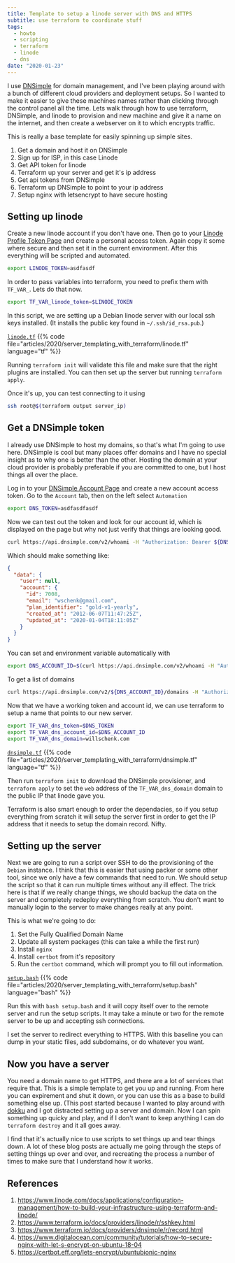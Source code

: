 ```yaml
---
title: Template to setup a linode server with DNS and HTTPS
subtitle: use terraform to coordinate stuff
tags:
  - howto
  - scripting
  - terraform
  - linode
  - dns
date: "2020-01-23"
---
```


I use [DNSimple](https://dnsimple.com/) for domain management, and I've been playing around with a bunch of different cloud providers and deployment setups. So I wanted to make it easier to give these machines names rather than clicking through the control panel all the time.  Lets walk through how to use terraform, DNSimple, and linode to provision and new machine and give it a name on the internet, and then create a webserver on it to which encrypts traffic.

This is really a base template for easily spinning up simple sites.

1. Get a domain and host it on DNSimple
2. Sign up for ISP, in this case Linode
3. Get API token for linode
4. Terraform up your server and get it's ip address
5. Get api tokens from DNSimple
6. Terraform up DNSimple to point to your ip address
7. Setup nginx with letsencrypt to have secure hosting


## Setting up linode

Create a new linode account if you don't have one.  Then go to your [Linode Profile Token Page](https://cloud.linode.com/profile/tokens) and create a personal access token. Again copy it some where secure and then set it in the current environment. After this everything will be scripted and automated.

```bash
export LINODE_TOKEN=asdfasdf
```

In order to pass variables into terraform, you need to prefix them with `TF_VAR_`. Lets do that now.

```bash
export TF_VAR_linode_token=$LINODE_TOKEN
```

In this script, we are setting up a Debian linode server with our local ssh keys installed. (It installs the public key found in `~/.ssh/id_rsa.pub`.)

[`linode.tf`](`linode.tf`)
{{% code file="articles/2020/server_templating_with_terraform/linode.tf" language="tf" %}}

Running `terraform init` will validate this file and make sure that the right plugins are installed. You can then set up the server but running `terraform apply`.

Once it's up, you can test connecting to it using

```bash
ssh root@$(terraform output server_ip)
```

## Get a DNSimple token

I already use DNSimple to host my domains, so that's what I'm going to use here. DNSimple is cool but many places offer domains and I have no special insight as to why one is better than the other.  Hosting the domain at your cloud provider is probably preferable if you are committed to one, but I host things all over the place.

Log in to your [DNSimple Account Page](https://dnsimple.com/) and create a new account access token. Go to the `Account` tab, then on the left select `Automation`


```bash
export DNS_TOKEN=asdfasdfasdf
```

Now we can test out the token and look for our account id, which is displayed on the page but why not just verify that things are looking good.

```bash
curl https://api.dnsimple.com/v2/whoami -H "Authorization: Bearer ${DNS_TOKEN}" | jq .
```

Which should make something like:

```json
{
  "data": {
    "user": null,
    "account": {
      "id": 7008,
      "email": "wschenk@gmail.com",
      "plan_identifier": "gold-v1-yearly",
      "created_at": "2012-06-07T11:47:25Z",
      "updated_at": "2020-01-04T18:11:05Z"
    }
  }
}
```

You can set and environment variable automatically with

```bash
export DNS_ACCOUNT_ID=$(curl https://api.dnsimple.com/v2/whoami -H "Authorization: Bearer ${DNS_TOKEN}"|jq .data.account.id)
```

To get a list of domains

```bash
curl https://api.dnsimple.com/v2/${DNS_ACCOUNT_ID}/domains -H "Authorization: Bearer ${DNS_TOKEN}"|jq .
```

Now that we have a working token and account id, we can use terraform to setup a name that points to our new server.

```bash
export TF_VAR_dns_token=$DNS_TOKEN
export TF_VAR_dns_account_id=$DNS_ACCOUNT_ID 
export TF_VAR_dns_domain=willschenk.com
```

[`dnsimple.tf`](`dnsimple.tf`)
{{% code file="articles/2020/server_templating_with_terraform/dnsimple.tf" language="tf" %}}

Then run `terraform init` to download the DNSimple provisioner, and `terraform apply` to set the `web` address of the `TF_VAR_dns_domain` domain to the public IP that linode gave you.

Terraform is also smart enough to order the dependacies, so if you setup everything from scratch it will setup the server first in order to get the IP address that it needs to setup the domain record. Nifty.

## Setting up the server

Next we are going to run a script over SSH to do the provisioning of the `Debian` instance.  I think that this is easier that using packer or some other tool, since we only have a few commands that need to run.  We should setup the script so that it can run multiple times without any ill effect.  The trick here is that if we really change things, we should backup the data on the server and completely redeploy everything from scratch.  You don't want to manually login to the server to make changes really at any point.

This is what we're going to do:

1. Set the Fully Qualified Domain Name
2. Update all system packages (this can take a while the first run)
3. Install `nginx`
4. Install `certbot` from it's repository
5. Run the `certbot` command, which will prompt you to fill out information.


[`setup.bash`](`setup.bash`)
{{% code file="articles/2020/server_templating_with_terraform/setup.bash" language="bash" %}}

Run this with `bash setup.bash` and it will copy itself over to the remote server and run the setup scripts. It may take a minute or two for the remote server to be up and accepting ssh connections. 

I set the server to redirect everything to HTTPS. With this baseline you can dump in your static files, add subdomains, or do whatever you want.

## Now you have a server

You need a domain name to get HTTPS, and there are a lot of services that require that.  This is a simple template to get you up and running.  From here you can expirement and shut it down, or you can use this as a base to build something else up. (This post started because I wanted to play around with [dokku](http://dokku.viewdocs.io/dokku/) and I got distracted setting up a server and domain.  Now I can spin something up quicky and play, and if I don't want to keep anything I can do `terraform destroy` and it all goes away.

I find that it's actually nice to use scripts to set things up and tear things down. A lot of these blog posts are actually me going through the steps of setting things up over and over, and recreating the process a number of times to make sure that I understand how it works.


## References

1. https://www.linode.com/docs/applications/configuration-management/how-to-build-your-infrastructure-using-terraform-and-linode/
2. https://www.terraform.io/docs/providers/linode/r/sshkey.html
2. https://www.terraform.io/docs/providers/dnsimple/r/record.html
4. https://www.digitalocean.com/community/tutorials/how-to-secure-nginx-with-let-s-encrypt-on-ubuntu-18-04
5. https://certbot.eff.org/lets-encrypt/ubuntubionic-nginx
